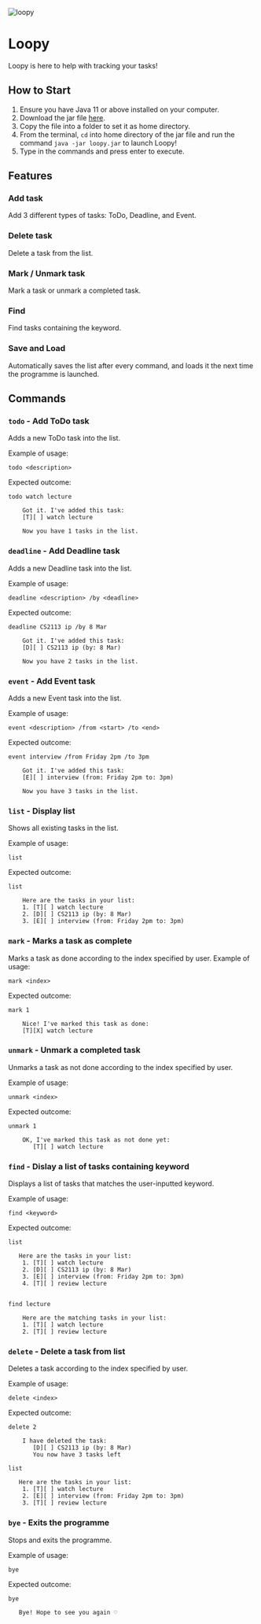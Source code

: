 ![loopy](https://github.com/luozihui2003/Luo-Zi-Hui-ip/assets/110605459/9b223cb5-9182-4f48-8956-99d4ba25280f)

# Loopy
Loopy is here to help with tracking your tasks!

## How to Start
1. Ensure you have Java 11 or above installed on your computer.
2. Download the jar file [here](https://github.com/luozihui2003/Luo-Zi-Hui-ip/releases/tag/v0.2).
3. Copy the file into a folder to set it as home directory.
4. From the terminal, `cd` into home directory of the jar file and run the command `java -jar loopy.jar` to launch Loopy!
5. Type in the commands and press enter to execute.

## Features 

### Add task

Add 3 different types of tasks: ToDo, Deadline, and Event.

### Delete task

Delete a task from the list.

### Mark / Unmark task

Mark a task or unmark a completed task.

### Find

Find tasks containing the keyword.

### Save and Load

Automatically saves the list after every command, and loads it the next time the programme is launched.
## Commands

### `todo` - Add ToDo task

Adds a new ToDo task into the list.

Example of usage: 

`todo <description>`

Expected outcome:

```
todo watch lecture
    
    Got it. I've added this task:
    [T][ ] watch lecture

    Now you have 1 tasks in the list.    
```
### `deadline` - Add Deadline task

Adds a new Deadline task into the list.

Example of usage:

`deadline <description> /by <deadline>`

Expected outcome:

```
deadline CS2113 ip /by 8 Mar
    
    Got it. I've added this task:
    [D][ ] CS2113 ip (by: 8 Mar)

    Now you have 2 tasks in the list.    
```
### `event` - Add Event task

Adds a new Event task into the list.

Example of usage:

`event <description> /from <start> /to <end>`

Expected outcome:

```
event interview /from Friday 2pm /to 3pm

    Got it. I've added this task:
    [E][ ] interview (from: Friday 2pm to: 3pm)

    Now you have 3 tasks in the list.    
```
### `list` - Display list

Shows all existing tasks in the list.

Example of usage:

`list`

Expected outcome:

```
list
    
    Here are the tasks in your list: 
    1. [T][ ] watch lecture
    2. [D][ ] CS2113 ip (by: 8 Mar)
    3. [E][ ] interview (from: Friday 2pm to: 3pm)
```
### `mark` - Marks a task as complete

Marks a task as done according to the index specified by user.
Example of usage:

`mark <index>`

Expected outcome:

```
mark 1
    
    Nice! I've marked this task as done:
    [T][X] watch lecture
```
### `unmark` - Unmark a completed task

Unmarks a task as not done according to the index specified by user.

Example of usage:

`unmark <index>`

Expected outcome:

```
unmark 1

    OK, I've marked this task as not done yet:
       [T][ ] watch lecture
```
### `find` - Dislay a list of tasks containing keyword

Displays a list of tasks that matches the user-inputted keyword.

Example of usage:

`find <keyword>`

Expected outcome:

```
list

   Here are the tasks in your list: 
    1. [T][ ] watch lecture
    2. [D][ ] CS2113 ip (by: 8 Mar)
    3. [E][ ] interview (from: Friday 2pm to: 3pm)
    4. [T][ ] review lecture


find lecture

    Here are the matching tasks in your list: 
    1. [T][ ] watch lecture
    2. [T][ ] review lecture
```
### `delete` - Delete a task from list

Deletes a task according to the index specified by user.

Example of usage:

`delete <index>`

Expected outcome:

```
delete 2

    I have deleted the task:
       [D][ ] CS2113 ip (by: 8 Mar)
       You now have 3 tasks left
       
list

   Here are the tasks in your list: 
    1. [T][ ] watch lecture
    2. [E][ ] interview (from: Friday 2pm to: 3pm)
    3. [T][ ] review lecture
```
### `bye` - Exits the programme

Stops and exits the programme.

Example of usage:

`bye`

Expected outcome:

```
bye

   Bye! Hope to see you again ♡
```
